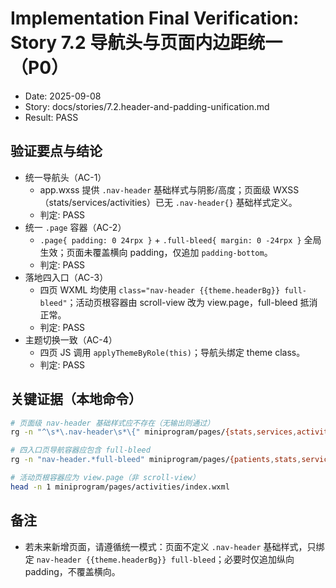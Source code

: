 # Implementation Final Verification: Story 7.2 导航头与页面内边距统一（P0）

- Date: 2025-09-08
- Story: docs/stories/7.2.header-and-padding-unification.md
- Result: PASS

## 验证要点与结论
- 统一导航头（AC-1）
  - app.wxss 提供 `.nav-header` 基础样式与阴影/高度；页面级 WXSS（stats/services/activities）已无 `.nav-header{}` 基础样式定义。
  - 判定: PASS
- 统一 `.page` 容器（AC-2）
  - `.page{ padding: 0 24rpx }` + `.full-bleed{ margin: 0 -24rpx }` 全局生效；页面未覆盖横向 padding，仅追加 `padding-bottom`。
  - 判定: PASS
- 落地四入口（AC-3）
  - 四页 WXML 均使用 `class="nav-header {{theme.headerBg}} full-bleed"`；活动页根容器由 scroll-view 改为 view.page，full-bleed 抵消正常。
  - 判定: PASS
- 主题切换一致（AC-4）
  - 四页 JS 调用 `applyThemeByRole(this)`；导航头绑定 theme class。
  - 判定: PASS

## 关键证据（本地命令）
```sh
# 页面级 nav-header 基础样式应不存在（无输出则通过）
rg -n "^\s*\.nav-header\s*\{" miniprogram/pages/{stats,services,activities}/index.wxss

# 四入口页导航容器应包含 full-bleed
rg -n "nav-header.*full-bleed" miniprogram/pages/{patients,stats,services,activities}/index.wxml

# 活动页根容器应为 view.page（非 scroll-view）
head -n 1 miniprogram/pages/activities/index.wxml
```

## 备注
- 若未来新增页面，请遵循统一模式：页面不定义 `.nav-header` 基础样式，只绑定 `nav-header {{theme.headerBg}} full-bleed`；必要时仅追加纵向 padding，不覆盖横向。

